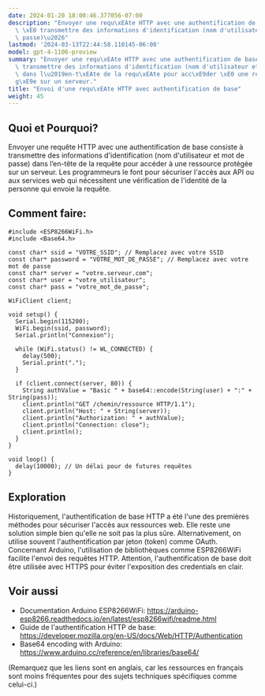 ```yaml
---
date: 2024-01-20 18:00:46.377056-07:00
description: "Envoyer une requ\xEAte HTTP avec une authentification de base consiste\
  \ \xE0 transmettre des informations d'identification (nom d'utilisateur et mot de\
  \ passe)\u2026"
lastmod: '2024-03-13T22:44:58.110145-06:00'
model: gpt-4-1106-preview
summary: "Envoyer une requ\xEAte HTTP avec une authentification de base consiste \xE0\
  \ transmettre des informations d'identification (nom d'utilisateur et mot de passe)\
  \ dans l\u2019en-t\xEAte de la requ\xEAte pour acc\xE9der \xE0 une ressource prot\xE9\
  g\xE9e sur un serveur."
title: "Envoi d'une requ\xEAte HTTP avec authentification de base"
weight: 45
---
```


## Quoi et Pourquoi?

Envoyer une requête HTTP avec une authentification de base consiste à transmettre des informations d'identification (nom d'utilisateur et mot de passe) dans l’en-tête de la requête pour accéder à une ressource protégée sur un serveur. Les programmeurs le font pour sécuriser l'accès aux API ou aux services web qui nécessitent une vérification de l'identité de la personne qui envoie la requête.

## Comment faire:

```Arduino
#include <ESP8266WiFi.h>
#include <Base64.h>

const char* ssid = "VOTRE_SSID"; // Remplacez avec votre SSID
const char* password = "VOTRE_MOT_DE_PASSE"; // Remplacez avec votre mot de passe
const char* server = "votre.serveur.com";
const char* user = "votre_utilisateur";
const char* pass = "votre_mot_de_passe";

WiFiClient client;

void setup() {
  Serial.begin(115200);
  WiFi.begin(ssid, password);
  Serial.println("Connexion");

  while (WiFi.status() != WL_CONNECTED) {
    delay(500);
    Serial.print(".");
  }

  if (client.connect(server, 80)) {
    String authValue = "Basic " + base64::encode(String(user) + ":" + String(pass));
    client.println("GET /chemin/ressource HTTP/1.1");
    client.println("Host: " + String(server));
    client.println("Authorization: " + authValue);
    client.println("Connection: close");
    client.println();
  }
}

void loop() {
  delay(10000); // Un délai pour de futures requêtes
}

```

## Exploration

Historiquement, l'authentification de base HTTP a été l'une des premières méthodes pour sécuriser l'accès aux ressources web. Elle reste une solution simple bien qu'elle ne soit pas la plus sûre. Alternativement, on utilise souvent l'authentification par jeton (token) comme OAuth. Concernant Arduino, l'utilisation de bibliothèques comme ESP8266WiFi facilite l'envoi des requêtes HTTP. Attention, l'authentification de base doit être utilisée avec HTTPS pour éviter l'exposition des credentials en clair.

## Voir aussi

- Documentation Arduino ESP8266WiFi: https://arduino-esp8266.readthedocs.io/en/latest/esp8266wifi/readme.html
- Guide de l'authentification HTTP de base: https://developer.mozilla.org/en-US/docs/Web/HTTP/Authentication
- Base64 encoding with Arduino: https://www.arduino.cc/reference/en/libraries/base64/

(Remarquez que les liens sont en anglais, car les ressources en français sont moins fréquentes pour des sujets techniques spécifiques comme celui-ci.)
